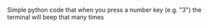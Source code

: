 Simple python code that when you press a number key (e.g. "3") the terminal will beep that many times
